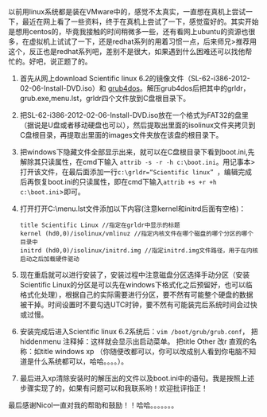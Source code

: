 以前用linux系统都是装在VMware中的，感觉不太真实，一直想在真机上尝试一下，最近在网上看了一些资料，终于在真机上尝试了一下，感觉蛮好的。其实开始是想用centos的，毕竟我接触的时间稍微多一些，还有看网上ubuntu的资源也很多，在虚拟机上试试了一下，还是redhat系列的用着习惯一点，后来师兄>推荐用这个，反正也是redhat系列吧，差别不是很大，如果遇到什么困难还可以找他帮忙的。好吧，说正题了的。 

1. 首先从网上download Scientific linux 6.2的镜像文件（SL-62-i386-2012-02-06-Install-DVD.iso）和 [grub4dos](http://www.linuxidc.com/Linux/2009-01/18027.htm)。解压grub4dos后把其中的grldr，grub.exe,menu.lst，grldr四个文件放到C盘根目录下。      

2. 把SL-62-i386-2012-02-06-Install-DVD.iso放在一个格式为FAT32的盘里（据说是U盘或者移动硬盘也可以），然后提取出里面的isolinux文件夹拷贝到C盘根目录，再提取出里面的images文件夹放在该盘的根目录下。       
 
3. 把windows下隐藏文件全部显示出来，就可以在C盘根目录下看到boot.ini,先解除其只读属性，在cmd下输入 `attrib -s -r -h c:\boot.ini`。用记事本>打开该文件，在最后面添加一行`c:\grldr=“Scientific linux” `，编辑完成后再恢复boot.ini的只读属性，即在cmd下输入`attrib +s +r +h c:\boot.ini`>即可。    

4. 打开打开C:\menu.lst文件添加以下内容(注意kernel和initrd后面有空格)：    
      ```
      title Scientific Linux //指定在grldr中显示的标题     
      kernel (hd0,0)/isolinux/vmlinuz //指定内核文件在哪个磁盘的哪个分区的哪个目录中      
      initrd (hd0,0)/isolinux/initrd.img //指定initrd.img文件路径，用于在内核启动之后加载硬件驱动
      ```    

5. 现在重启就可以进行安装了，安装过程中注意磁盘分区选择手动分区（安装Scientific Linux的分区是可以先在windows下格式化之后预留好，也可以临格式化处理），根据自己的实际需要进行分区，要不然有可能整个硬盘的数据被干掉。时间设置时不要勾选UTC时钟，要不然有可能装完后系统时间会过快或过慢。

6. 安装完成后进入Scientific linux 6.2系统后：`vim /boot/grub/grub.conf`， 把hiddenmenu 注释掉：这样就会显示出启动菜单。 把title Other 改r 直观的名称：如title windows xp （你随便改都可以，你可以改成别人看到你电脑不知道是什么系统都可以，哈哈。。。。）。

7. 最后进入xp清除安装时的解压出的文件以及boot.ini中的语句。我是按照上述步骤实现了的，如果有问题可以和我联系哟！欢迎批评指正！

最后感谢Nicol一直对我的帮助和鼓励！！哈哈。。。。。。。
